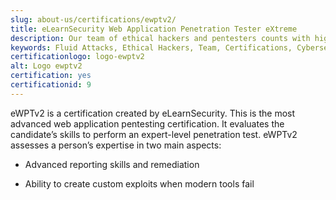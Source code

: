 ```yaml
---
slug: about-us/certifications/ewptv2/
title: eLearnSecurity Web Application Penetration Tester eXtreme
description: Our team of ethical hackers and pentesters counts with high certifications related to cybersecurity information.
keywords: Fluid Attacks, Ethical Hackers, Team, Certifications, Cybersecurity, Pentesters, Whitehat Hackers
certificationlogo: logo-ewptv2
alt: Logo ewptv2
certification: yes
certificationid: 9
---
```


eWPTv2 is a certification created by eLearnSecurity. This is the most
advanced web application pentesting certification. It evaluates the
candidate’s skills to perform an expert-level penetration test. eWPTv2
assesses a person’s expertise in two main aspects:

  - Advanced reporting skills and remediation

  - Ability to create custom exploits when modern tools fail
